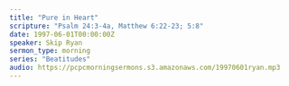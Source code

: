 ```yaml
---
title: "Pure in Heart"
scripture: "Psalm 24:3-4a, Matthew 6:22-23; 5:8"
date: 1997-06-01T00:00:00Z
speaker: Skip Ryan
sermon_type: morning
series: "Beatitudes"
audio: https://pcpcmorningsermons.s3.amazonaws.com/19970601ryan.mp3 
---
```



